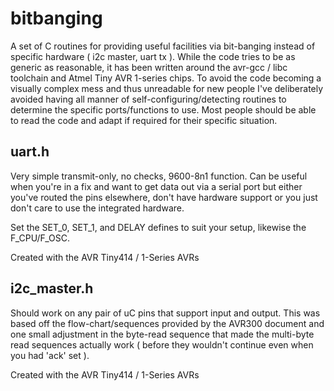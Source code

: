 # bitbanging
A set of C routines for providing useful facilities via bit-banging instead of specific hardware ( i2c master, uart tx ).
While the code tries to be as generic as reasonable, it has been written around the avr-gcc / libc toolchain and Atmel Tiny AVR 1-series chips.  To avoid the code becoming a visually complex mess and thus unreadable for new people I've deliberately avoided having all manner of self-configuring/detecting routines to determine the specific ports/functions to use.  Most people should be able to read the code and adapt if required for their specific situation.

## uart.h
Very simple transmit-only, no checks, 9600-8n1 function.  Can be useful when you're in a fix and want to get data out via a serial port but either you've routed the pins elsewhere, don't have hardware support or you just don't care to use the integrated hardware.

Set the SET_0, SET_1, and DELAY defines to suit your setup, likewise the F_CPU/F_OSC.

Created with the AVR Tiny414 / 1-Series AVRs

## i2c_master.h
Should work on any pair of uC pins that support input and output.  This was based off the flow-chart/sequences provided by the AVR300 document and one small adjustment in the byte-read sequence that made the multi-byte read sequences actually work ( before they wouldn't continue even when you had 'ack' set ).

Created with the AVR Tiny414 / 1-Series AVRs
